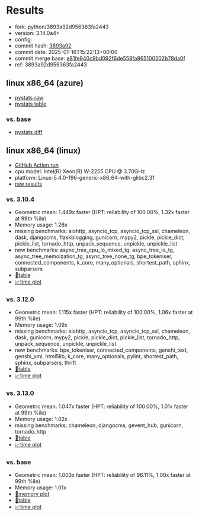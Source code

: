 # Results

- fork: python/3893a92d956363fa2443
- version: 3.14.0a4+
- config: 
- commit hash: [3893a92](https://github.com/python/cpython/commit/3893a92)
- commit date: 2025-01-16T15:22:13+00:00
- commit merge base: [e81fe940c9bd092f6de558fa965100502b78da0f](https://github.com/python/cpython/commit/e81fe940c9bd092f6de558fa965100502b78da0f)
- ref: 3893a92d956363fa2443

## linux x86_64 (azure)

- [pystats raw](bm-20250116-azure-x86_64-python-3893a92d956363fa2443-3.14.0a4%2B-3893a92-pystats.json)
- [pystats table](bm-20250116-azure-x86_64-python-3893a92d956363fa2443-3.14.0a4%2B-3893a92-pystats.md)

### vs. base

- [pystats diff](bm-20250116-azure-x86_64-python-3893a92d956363fa2443-3.14.0a4%2B-3893a92-pystats-vs-base.md)

## linux x86_64 (linux)

- [GitHub Action run](https://github.com/faster-cpython/benchmarking/actions/runs/12818232467)
- cpu model: Intel(R) Xeon(R) W-2255 CPU @ 3.70GHz
- platform: Linux-5.4.0-196-generic-x86_64-with-glibc2.31
- [raw results](bm-20250116-linux-x86_64-python-3893a92d956363fa2443-3.14.0a4%2B-3893a92.json)

### vs. 3.10.4

- Geometric mean: 1.449x faster (HPT: reliability of 100.00%, 1.32x faster at 99th %ile)
- Memory usage: 1.26x
- missing benchmarks: aiohttp, asyncio_tcp, asyncio_tcp_ssl, chameleon, dask, djangocms, flaskblogging, gunicorn, mypy2, pickle, pickle_dict, pickle_list, tornado_http, unpack_sequence, unpickle, unpickle_list
- new benchmarks: async_tree_cpu_io_mixed_tg, async_tree_io_tg, async_tree_memoization_tg, async_tree_none_tg, bpe_tokeniser, connected_components, k_core, many_optionals, shortest_path, sphinx, subparsers
- [📄table](bm-20250116-linux-x86_64-python-3893a92d956363fa2443-3.14.0a4%2B-3893a92-vs-3.10.4.md)
- [📈time plot](bm-20250116-linux-x86_64-python-3893a92d956363fa2443-3.14.0a4%2B-3893a92-vs-3.10.4.svg)

### vs. 3.12.0

- Geometric mean: 1.115x faster (HPT: reliability of 100.00%, 1.06x faster at 99th %ile)
- Memory usage: 1.09x
- missing benchmarks: aiohttp, asyncio_tcp, asyncio_tcp_ssl, chameleon, dask, gunicorn, mypy2, pickle, pickle_dict, pickle_list, tornado_http, unpack_sequence, unpickle, unpickle_list
- new benchmarks: bpe_tokeniser, connected_components, genshi_text, genshi_xml, html5lib, k_core, many_optionals, pylint, shortest_path, sphinx, subparsers, thrift
- [📄table](bm-20250116-linux-x86_64-python-3893a92d956363fa2443-3.14.0a4%2B-3893a92-vs-3.12.0.md)
- [📈time plot](bm-20250116-linux-x86_64-python-3893a92d956363fa2443-3.14.0a4%2B-3893a92-vs-3.12.0.svg)

### vs. 3.13.0

- Geometric mean: 1.047x faster (HPT: reliability of 100.00%, 1.01x faster at 99th %ile)
- Memory usage: 1.02x
- missing benchmarks: chameleon, djangocms, gevent_hub, gunicorn, tornado_http
- [📄table](bm-20250116-linux-x86_64-python-3893a92d956363fa2443-3.14.0a4%2B-3893a92-vs-3.13.0.md)
- [📈time plot](bm-20250116-linux-x86_64-python-3893a92d956363fa2443-3.14.0a4%2B-3893a92-vs-3.13.0.svg)

### vs. base

- Geometric mean: 1.003x faster (HPT: reliability of 96.11%, 1.00x faster at 99th %ile)
- Memory usage: 1.01x
- [🧠memory plot](bm-20250116-linux-x86_64-python-3893a92d956363fa2443-3.14.0a4%2B-3893a92-vs-base-mem.svg)
- [📄table](bm-20250116-linux-x86_64-python-3893a92d956363fa2443-3.14.0a4%2B-3893a92-vs-base.md)
- [📈time plot](bm-20250116-linux-x86_64-python-3893a92d956363fa2443-3.14.0a4%2B-3893a92-vs-base.svg)

